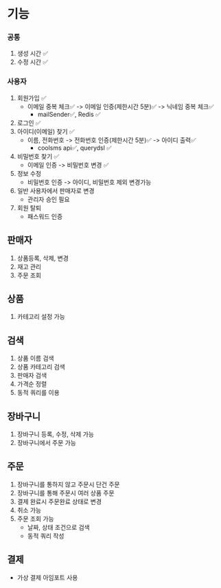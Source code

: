 # 기능

### 공통
1. 생성 시간 ✅
2. 수정 시간 ✅

### 사용자
1. 회원가입 ✅
    - 이메일 중복 체크✅ -> 이메일 인증(제한시간 5분)✅ -> 닉네임 중복 체크✅
      - mailSender✅, Redis ✅
2. 로그인 ✅
3. 아이디(이메일) 찾기 ✅
   - 이름, 전화번호 -> 전화번호 인증(제한시간 5분)✅ -> 아이디 출력✅ 
      - coolsms api✅, querydsl ✅
4. 비밀번호 찾기 ✅
   - 이메일 인증 -> 비밀번호 변경 ✅
5. 정보 수정
    - 비밀번호 인증 -> 아이디, 비밀번호 제외 변경가능
6. 일반 사용자에서 판매자로 변경
    - 관리자 승인 필요
7. 회원 탈퇴
    - 패스워드 인증

## 판매자
1. 상품등록, 삭제, 변경
2. 재고 관리
3. 주문 조회

## 상품
1. 카테고리 설정 가능

## 검색
1. 상품 이름 검색
2. 상품 카테고리 검색
3. 판매자 검색
4. 가격순 정렬
5. 동적 쿼리를 이용

## 장바구니
1. 장바구니 등록, 수정, 삭제 가능
2. 장바구니에서 주문 가능

## 주문
1. 장바구니를 통하지 않고 주문시 단건 주문
2. 장바구니를 통해 주문시 여러 상품 주문
3. 결제 완료시 주문완료 상태로 변경
4. 취소 가능
5. 주문 조회 가능
    - 날짜, 상태 조건으로 검색
    - 동적 쿼리 작성

## 결제
- 가상 결제 아임포트 사용